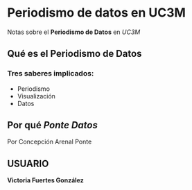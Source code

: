 # Periodismo de datos en UC3M
Notas sobre el **Periodismo de Datos** en *UC3M*
## Qué es el Periodismo de Datos
### Tres saberes implicados: 
- Periodismo
- Visualización
- Datos
## Por qué *Ponte Datos*
Por Concepción Arenal Ponte
## USUARIO
**Victoria Fuertes González**

